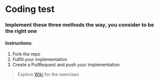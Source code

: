 # Coding test

### Implement these three methods the way, you consider to be the right one

#### Instructions:

1. Fork the repo
2. Fulfill your implementation 
3. Create a PullRequest and push your implementation

> Explore [Wiki](https://github.com/AlvysMoldova/backend-test-yourself/wiki/Instructions) for the exercises
